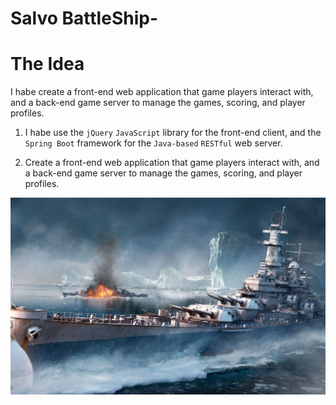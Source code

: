 # Salvo BattleShip-

# The Idea 
  I habe create a front-end web application that game players interact with, and a back-end game server to manage the games, scoring, and player profiles. 
  
  1. I habe use the `jQuery` `JavaScript` library for the front-end client, and the `Spring Boot` framework for the `Java-based` `RESTful` web server.

  2. Create a front-end web application that game players interact with, and a back-end game server to manage the games, scoring, and player profiles. 
  

![salvoBackground](/src/main/resources/static/web/css/image/fondo1.jpg)

